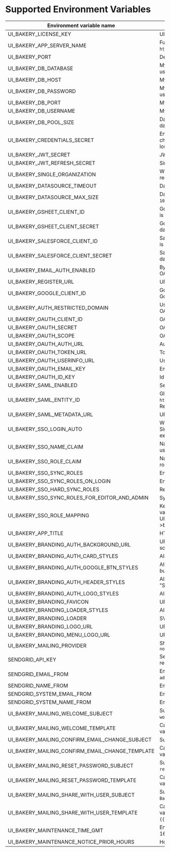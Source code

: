 # Supported Environment Variables
| Environment variable name                       | Description                                                                                                                                                                                       |
|-------------------------------------------------|---------------------------------------------------------------------------------------------------------------------------------------------------------------------------------------------------|
| UI_BAKERY_LICENSE_KEY                           | UI Bakery license key. To get your key [contact us](https://uibakery.io/contact-us).                                                                                                              |
| UI_BAKERY_APP_SERVER_NAME                       | Full domain address where UI Bakery is hosted. For example `https://bakery.mycompany.com`.                                                                                                        |
| UI_BAKERY_PORT                                  | Defines the port UI Bakery is run on.                                                                                                                                                             |
| UI_BAKERY_DB_DATABASE                           | MySQL database name, must be specified when external database is used.                                                                                                                            |
| UI_BAKERY_DB_HOST                               | MySQL host name, must be specified when external database is used.                                                                                                                                |
| UI_BAKERY_DB_PASSWORD                           | MySQL user password, must be specified when external database is used.                                                                                                                            |
| UI_BAKERY_DB_PORT                               | MySQL port, must be specified when external database is used.                                                                                                                                     |
| UI_BAKERY_DB_USERNAME                           | MySQL user name, must be specified when external database is used.                                                                                                                                |
| UI_BAKERY_DB_POOL_SIZE                          | Database connection pool size, can be specified when external database is used. Default value is `100`.                                                                                           |
| UI_BAKERY_CREDENTIALS_SECRET                    | Encryption key for data source credentials. Must be exactly 32 characters long. Changing this variable on existed instance may lead to losing access to already connected data source.            |
| UI_BAKERY_JWT_SECRET                            | JWT secret is used to sign user requests to UI Bakery API.                                                                                                                                        |
| UI_BAKERY_JWT_REFRESH_SECRET                    | Similar to `UI_BAKERY_JWT_SECRET` but for refresh token.                                                                                                                                          |                                                                 |
| UI_BAKERY_SINGLE_ORGANIZATION                   | When `true`, only one organization can exist. All other attempts to register new one will fail.                                                                                                   |
| UI_BAKERY_DATASOURCE_TIMEOUT                    | Datasource request timeout in milliseconds. Default value is `90000`.                                                                                                                             |
| UI_BAKERY_DATASOURCE_MAX_SIZE                   | Datasource request maximum response size in bytes. Default value is `102400000`.                                                                                                                  |
| UI_BAKERY_GSHEET_CLIENT_ID                      | Google Sheet API Client Id. Must be provided when GSheet datasource is required.                                                                                                                  |
| UI_BAKERY_GSHEET_CLIENT_SECRET                  | Google Sheet API Client Secret. Must be provided when GSheet datasource is required.                                                                                                              |
| UI_BAKERY_SALESFORCE_CLIENT_ID                  | Salesforce API Client Id. Must be provided when Salesforce datasource is required.                                                                                                                |
| UI_BAKERY_SALESFORCE_CLIENT_SECRET              | Salesforce API Client Secret. Must be provided when Salesforce datasource is required.                                                                                                            |
| UI_BAKERY_EMAIL_AUTH_ENABLED                    | By default is `true`. Can be set to `false` to allow authentication only with OAuth2 or SAML SSO.                                                                                                 |
| UI_BAKERY_REGISTER_URL                          | URL for UI Bakery Sign Up page. Default value is `/register`.                                                                                                                                     |
| UI_BAKERY_GOOGLE_CLIENT_ID                      | Google OAuth Client Id. Must be provided to enable authentication with Google.                                                                                                                    |
| UI_BAKERY_AUTH_RESTRICTED_DOMAIN                | Used to restrict which email addresses are allowed to authenticate with OAuth2. For example `mycompany.com`                                                                                       |
| UI_BAKERY_OAUTH_CLIENT_ID                       | OAuth2 client id.                                                                                                                                                                                 |
| UI_BAKERY_OAUTH_SECRET                          | OAuth2 client secret.                                                                                                                                                                             |
| UI_BAKERY_OAUTH_SCOPE                           | OAuth2 scope, space separated string.                                                                                                                                                             |
| UI_BAKERY_OAUTH_AUTH_URL                        | Authorization URL for OAuth2.                                                                                                                                                                     |
| UI_BAKERY_OAUTH_TOKEN_URL                       | Token endpoint URL for OAuth2.                                                                                                                                                                    |
| UI_BAKERY_OAUTH_USERINFO_URL                    | Userinfo endpoint URL for OAuth2.                                                                                                                                                                 |
| UI_BAKERY_OAUTH_EMAIL_KEY                       | Email key attribute name for OAuth2. Default is 'email'.                                                                                                                                          |
| UI_BAKERY_OAUTH_ID_KEY                          | Id key attribute name for OAuth2. Default is 'sub'.                                                                                                                                               |
| UI_BAKERY_SAML_ENABLED                          | Set to `true` to enable SAML authentication.                                                                                                                                                      |
| UI_BAKERY_SAML_ENTITY_ID                        | Global unique name (Entity ID) for SAML Entity. For example `http://adapplicationregistry.onmicrosoft.com/myorganization/myapp`. Required for SAML authentication.                                |
| UI_BAKERY_SAML_METADATA_URL                     | URL to SAML metadata XML. Required for SAML authentication.                                                                                                                                       |
| UI_BAKERY_SSO_LOGIN_AUTO                        | When `true`, SSO authentication flow starts as soon as a user opens Sign In or Sign up page. When `false`, a user must click `Login with SAML` explicitly.                                        |
| UI_BAKERY_SSO_NAME_CLAIM                        | Name of the custom attribute for SSO that will be used for UI Bakery user name. Default value is `name`.                                                                                          |
| UI_BAKERY_SSO_ROLE_CLAIM                        | Name of the custom attribute for SSO that will be used for UI Bakery role mapping. Default value is `role`.                                                                                       |
| UI_BAKERY_SSO_SYNC_ROLES                        | Enable roles synchronization from Identity Server to UI Bakery                                                                                                                                    |
| UI_BAKERY_SSO_SYNC_ROLES_ON_LOGIN               | Enable roles sync on login                                                                                                                                                                        |
| UI_BAKERY_SSO_HARD_SYNC_ROLES                   | Rewrite roles on sync                                                                                                                                                                             |
| UI_BAKERY_SSO_SYNC_ROLES_FOR_EDITOR_AND_ADMIN   | Sync roles for admin and editor user roles as well                                                                                                                                                |
| UI_BAKERY_SSO_ROLE_MAPPING                      | Key pair role mapping where a key is a SSO provider custom claim and value is UI Bakery role name, UI_BAKERY_SSO_ROLE_MAPPING=identityRoleName->bakeryRoleName,identityRoleName2->bakeryRoleName2 |
| UI_BAKERY_APP_TITLE                             | HTML `<title/>` tag content. Default value is `UI Bakery`.                                                                                                                                        |
| UI_BAKERY_BRANDING_AUTH_BACKGROUND_URL          | URL to image. Allows you to set custom background image for auth screen.                                                                                                                          |
| UI_BAKERY_BRANDING_AUTH_CARD_STYLES             | Allows you to set custom CSS styles for card on auth screen.                                         s                                                                                            |
| UI_BAKERY_BRANDING_AUTH_GOOGLE_BTN_STYLES       | Allows you to set custom CSS styles for "LOGIN WITH GOOGLE" button on auth screen.                                                                                                                |
| UI_BAKERY_BRANDING_AUTH_HEADER_STYLES           | Allows you to set custom CSS styles for headers ("Login" and "Signup") on auth screens.                                                                                                           |
| UI_BAKERY_BRANDING_AUTH_LOGO_STYLES             | Allows you to set custom CSS styles for logo on auth screens.                                                                                                                                     |
| UI_BAKERY_BRANDING_FAVICON                      | URL to image. Allows you to set custom favicon.                                                                                                                                                   |
| UI_BAKERY_BRANDING_LOADER_STYLES                | Allows you to set custom CSS styles for loader                                                                                                                                                    |
| UI_BAKERY_BRANDING_LOADER                       | SVG or HTML text. Allows you to set custom loader image.                                                                                                                                          |
| UI_BAKERY_BRANDING_LOGO_URL                     | URL to image. Allows you to replace UI Bakery logo.                                                                                                                                               |
| UI_BAKERY_BRANDING_MENU_LOGO_URL                | URL to image. Allows you to replace UI Bakery logo in menu.                                                                                                                                       |
| UI_BAKERY_MAILING_PROVIDER                      | Should be set to `sendgrid` to enable email messages. Default value is `noop`                                                                                                                     |
| SENDGRID_API_KEY                                | SendGrid API key. Required if transactional emails to users are required.                                                                                                                         |
| SENDGRID_EMAIL_FROM                             | Email sender address for welcome email. Default value is `admin@uibakery.io`.                                                                                                                     |
| SENDGRID_NAME_FROM                              | Email sender name for welcome email. Default value is `Admin`.                                                                                                                                    |
| SENDGRID_SYSTEM_EMAIL_FROM                      | Email sender address. Default value is `admin@uibakery.io`.                                                                                                                                       |
| SENDGRID_SYSTEM_NAME_FROM                       | Email sender name. Default value is `Admin`.                                                                                                                                                      |
| UI_BAKERY_MAILING_WELCOME_SUBJECT               | Subject for welcome email. Default value is `Welcome to UI Bakery workspace`.                                                                                                                     |
| UI_BAKERY_MAILING_WELCOME_TEMPLATE              | Can be HTML string or SendGrid email template ID. Supported variables: `{{userName}}` and `{{userEmail}}`.                                                                                        |
| UI_BAKERY_MAILING_CONFIRM_EMAIL_CHANGE_SUBJECT  | Subject for email change email. Default value is `Change email request`.                                                                                                                          |
| UI_BAKERY_MAILING_CONFIRM_EMAIL_CHANGE_TEMPLATE | Can be HTML string or SendGrid email template ID. Supported variables: `{{userName}}`, `{{userEmail}}` and `{{changeEmailUrl}}`.                                                                  |
| UI_BAKERY_MAILING_RESET_PASSWORD_SUBJECT        | Subject for password reset email. Default value is `Reset password request`.                                                                                                                      |
| UI_BAKERY_MAILING_RESET_PASSWORD_TEMPLATE       | Can be HTML string or SendGrid email template ID. Supported variables: `{{userName}}`, `{{userEmail}}` and `{{resetPasswordUrl}}`.                                                                |
| UI_BAKERY_MAILING_SHARE_WITH_USER_SUBJECT       | Subject for inviting user email. Default value is `You are invited to UI Bakery workspace`.                                                                                                       |
| UI_BAKERY_MAILING_SHARE_WITH_USER_TEMPLATE      | Can be HTML string or SendGrid email template ID. Supported variables: `{{userName}}`, `{{userEmail}}`, `{{organizationUrl}}` and `{{organizationName}}`.                                         |
| UI_BAKERY_MAINTENANCE_TIME_GMT                  | Enables maintenance mode notice, format - Wed Sep 28 2022 16:08:13 GMT+0100                                                                                                                       |
| UI_BAKERY_MAINTENANCE_NOTICE_PRIOR_HOURS        | How many hours prior to maintenance the notice must be shown                                                                                                                                      |
